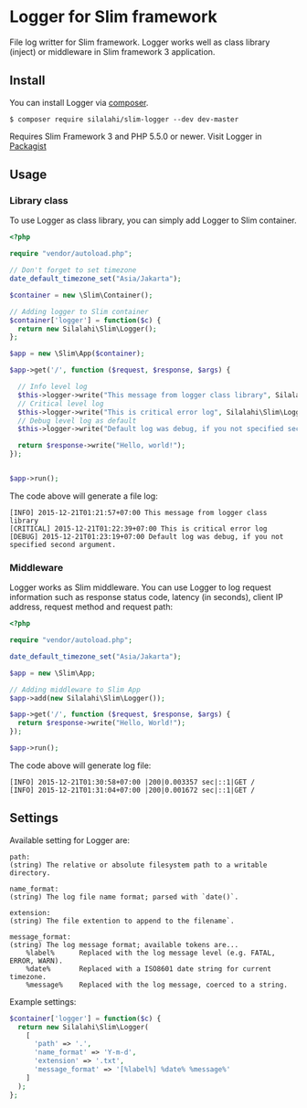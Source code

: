 # Logger for Slim framework
File log writter for Slim framework. Logger works well as class library (inject) or middleware in Slim framework 3 application.

## Install
You can install Logger via [composer](https://getcomposer.org/).

``
$ composer require silalahi/slim-logger --dev dev-master
``

Requires Slim Framework 3 and PHP 5.5.0 or newer. Visit Logger in [Packagist](https://packagist.org/packages/silalahi/slim-logger)

## Usage

### Library class

To use Logger as class library, you can simply add Logger to Slim container.

```php
<?php

require "vendor/autoload.php";

// Don't forget to set timezone
date_default_timezone_set("Asia/Jakarta");

$container = new \Slim\Container();

// Adding logger to Slim container
$container['logger'] = function($c) {
  return new Silalahi\Slim\Logger();
};

$app = new \Slim\App($container);

$app->get('/', function ($request, $response, $args) {

  // Info level log
  $this->logger->write("This message from logger class library", Silalahi\Slim\Logger::INFO);
  // Critical level log
  $this->logger->write("This is critical error log", Silalahi\Slim\Logger::CRITICAL);
  // Debug level log as default
  $this->logger->write("Default log was debug, if you not specified second argument.");

  return $response->write("Hello, world!");
});


$app->run();

```


The code above will generate a file log:

```
[INFO] 2015-12-21T01:21:57+07:00 This message from logger class library
[CRITICAL] 2015-12-21T01:22:39+07:00 This is critical error log
[DEBUG] 2015-12-21T01:23:19+07:00 Default log was debug, if you not specified second argument.
```


### Middleware

Logger works as Slim middleware. You can use Logger to log request information such as response status code, latency (in seconds), client IP address, request method and request path:

```php
<?php

require "vendor/autoload.php";

date_default_timezone_set("Asia/Jakarta");

$app = new \Slim\App;

// Adding middleware to Slim App
$app->add(new Silalahi\Slim\Logger());

$app->get('/', function ($request, $response, $args) {
  return $response->write("Hello, World!");
});

$app->run();

```

The code above will generate log file:

```
[INFO] 2015-12-21T01:30:58+07:00 |200|0.003357 sec|::1|GET /
[INFO] 2015-12-21T01:31:04+07:00 |200|0.001672 sec|::1|GET /
```

## Settings

Available setting for Logger are:

```
path:
(string) The relative or absolute filesystem path to a writable directory.

name_format:
(string) The log file name format; parsed with `date()`.

extension:
(string) The file extention to append to the filename`.

message_format:
(string) The log message format; available tokens are...
    %label%      Replaced with the log message level (e.g. FATAL, ERROR, WARN).
    %date%       Replaced with a ISO8601 date string for current timezone.
    %message%    Replaced with the log message, coerced to a string.
```

Example settings:

```php
$container['logger'] = function($c) {
  return new Silalahi\Slim\Logger(
    [
      'path' => '.',
      'name_format' => 'Y-m-d',
      'extension' => '.txt',
      'message_format' => '[%label%] %date% %message%'
    ]
  );
};
```